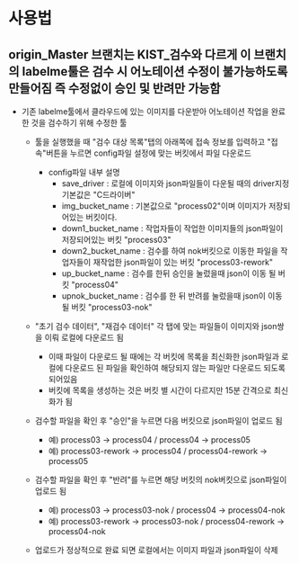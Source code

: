 # 사용법
## origin_Master 브랜치는 KIST_검수와 다르게 이 브랜치의 labelme툴은 검수 시 어노테이션 수정이 불가능하도록 만들어짐 즉 수정없이 승인 및 반려만 가능함
 - 기존 labelme툴에서 클라우드에 있는 이미지를 다운받아 어노테이션 작업을 완료한 것을 검수하기 위해 수정한 툴
    - 툴을 실행했을 때 "검수 대상 목록"탭의 아래쪽에 접속 정보를 입력하고 "접속"버튼을 누르면 config파일 설정에 맞는 버킷에서 파일 다운로드
       - config파일 내부 설명
         - save_driver : 로컬에 이미지와 json파일들이 다운될 때의 driver지정 기본값은 "C드라이버"
         - img_bucket_name : 기본값으로 "process02"이며 이미지가 저장되어있는 버킷이다.
         - down1_bucket_name : 작업자들이 작업한 이미지들의 json파일이 저장되어있는 버킷 "process03"
         - down2_bucket_name : 검수를 하여 nok버킷으로 이동한 파일을 작업자들이 재작업한 json파일이 있는 버킷 "process03-rework"
         - up_bucket_name : 검수를 한뒤 승인을 눌렀을때 json이 이동 될 버킷 "process04"
         - upnok_bucket_name : 검수를 한 뒤 반려를 눌렀을때 json이 이동 될 버킷 "process03-nok"

    - "초기 검수 데이터", "재검수 데이터" 각 탭에 맞는 파일들이 이미지와 json쌍을 이뤄 로컬에 다운로드 됨
       - 이때 파일이 다운로드 될 때에는 각 버킷에 목록을 최신화한 json파일과 로컬에 다운로드 된 파일을 확인하여 해당되지 않는 파일만 다운로드 되도록 되어있음
       - 버킷에 목록을 생성하는 것은 버킷 별 시간이 다르지만 15분 간격으로 최신화가 됨
    - 검수할 파일을 확인 후 "승인"을 누르면 다음 버킷으로 json파일이 업로드 됨
       - 예) process03 -> process04 / process04 -> process05
       - 예) process03-rework -> process04 / process04-rework -> process05
    - 검수할 파일을 확인 후 "반려"를 누르면 해당 버킷의 nok버킷으로 json파일이 업로드 됨 
       - 예) process03 -> process03-nok / process04 -> process04-nok
       - 예) process03-rework -> process03-nok / process04-rework -> process04-nok
    - 업로드가 정상적으로 완료 되면 로컬에서는 이미지 파일과 json파일이 삭제
